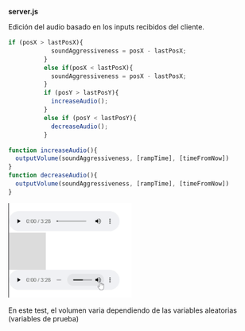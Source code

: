 **server.js**

Edición del audio basado en los inputs recibidos del cliente.

```js
if (posX > lastPosX){
            soundAggressiveness = posX - lastPosX;
          }
          else if(posX < lastPosX){
            soundAggressiveness = posX - lastPosX;
          }
          if (posY > lastPosY){
            increaseAudio();
          }
          else if (posY < lastPosY){
            decreaseAudio();
          }
```

```js
function increaseAudio(){
  outputVolume(soundAggressiveness, [rampTime], [timeFromNow])
}
function decreaseAudio(){
  outputVolume(soundAggressiveness, [rampTime], [timeFromNow])
}
```

![file-tree](../../../../assets/volume-test.gif)

En este test, el volumen varia dependiendo de las variables aleatorias (variables de prueba)
